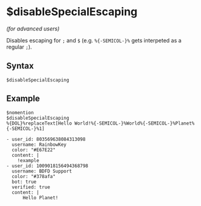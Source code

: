# $disableSpecialEscaping
*(for advanced users)*

Disables escaping for `;` and `$` (e.g. `%{-SEMICOL-}%` gets interpeted as a regular `;`).

## Syntax
```
$disableSpecialEscaping
```

## Example
```
$nomention
$disableSpecialEscaping 
%{DOL}%replaceText[Hello World!%{-SEMICOL-}%World%{-SEMICOL-}%Planet%{-SEMICOL-}%1]
```

``` discord yaml
- user_id: 803569638084313098
  username: RainbowKey
  color: "#E67E22"
  content: |
    !example
- user_id: 1009018156494368798
  username: BDFD Support
  color: "#378afa"
  bot: true
  verified: true
  content: |
      Hello Planet!
  ```
